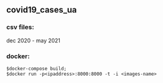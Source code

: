 ## covid19_cases_ua

### csv files:
dec 2020 - may 2021

### docker:
```
$docker-compose build;
$docker run -p<ipaddress>:8000:8000 -t -i <images-name>
```
